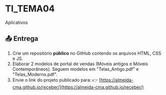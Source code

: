 # TI_TEMA04
Aplicativos

## 📤 Entrega

1. Crie um repositório **público** no GitHub contendo os arquivos HTML, CSS e JS.
2. Elaborar 2 modelos de portal de vendas (Móveis antigos e Móveis Contemporâneos). Seguem modelos em "Telas_Antigo.pdf" e "Telas_Moderno.pdf".
3. Envie o link do projeto publicado para:
   👉 [https://almeida-cma.github.io/receber/](https://almeida-cma.github.io/receber/)

```

